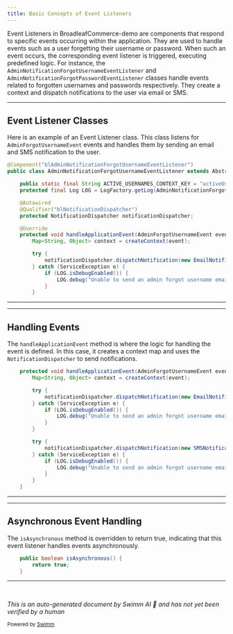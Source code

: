 ```yaml
---
title: Basic Concepts of Event Listeners
---
```

Event Listeners in BroadleafCommerce-demo are components that respond to specific events occurring within the application. They are used to handle events such as a user forgetting their username or password. When such an event occurs, the corresponding event listener is triggered, executing predefined logic. For instance, the `AdminNotificationForgotUsernameEventListener` and `AdminNotificationForgotPasswordEventListener` classes handle events related to forgotten usernames and passwords respectively. They create a context and dispatch notifications to the user via email or SMS.

<SwmSnippet path="/admin/broadleaf-admin-module/src/main/java/org/broadleafcommerce/admin/event/AdminNotificationForgotUsernameEventListener.java" line="40">

---

## Event Listener Classes

Here is an example of an Event Listener class. This class listens for `AdminForgotUsernameEvent` events and handles them by sending an email and SMS notification to the user.

```java
@Component("blAdminNotificationForgotUsernameEventListener")
public class AdminNotificationForgotUsernameEventListener extends AbstractBroadleafApplicationEventListener<AdminForgotUsernameEvent> {

    public static final String ACTIVE_USERNAMES_CONTEXT_KEY = "activeUsernames";
    protected final Log LOG = LogFactory.getLog(AdminNotificationForgotUsernameEventListener.class);

    @Autowired
    @Qualifier("blNotificationDispatcher")
    protected NotificationDispatcher notificationDispatcher;

    @Override
    protected void handleApplicationEvent(AdminForgotUsernameEvent event) {
        Map<String, Object> context = createContext(event);

        try {
            notificationDispatcher.dispatchNotification(new EmailNotification(event.getEmailAddress(), NotificationEventType.ADMIN_FORGOT_USERNAME, context));
        } catch (ServiceException e) {
            if (LOG.isDebugEnabled()) {
                LOG.debug("Unable to send an admin forgot username email for " + event.getEmailAddress(), e);
            }
        }
```

---

</SwmSnippet>

<SwmSnippet path="/admin/broadleaf-admin-module/src/main/java/org/broadleafcommerce/admin/event/AdminNotificationForgotUsernameEventListener.java" line="51">

---

## Handling Events

The `handleApplicationEvent` method is where the logic for handling the event is defined. In this case, it creates a context map and uses the `NotificationDispatcher` to send notifications.

```java
    protected void handleApplicationEvent(AdminForgotUsernameEvent event) {
        Map<String, Object> context = createContext(event);

        try {
            notificationDispatcher.dispatchNotification(new EmailNotification(event.getEmailAddress(), NotificationEventType.ADMIN_FORGOT_USERNAME, context));
        } catch (ServiceException e) {
            if (LOG.isDebugEnabled()) {
                LOG.debug("Unable to send an admin forgot username email for " + event.getEmailAddress(), e);
            }
        }

        try {
            notificationDispatcher.dispatchNotification(new SMSNotification(event.getPhoneNumber(), NotificationEventType.ADMIN_FORGOT_USERNAME, context));
        } catch (ServiceException e) {
            if (LOG.isDebugEnabled()) {
                LOG.debug("Unable to send an admin forgot username email for " + event.getEmailAddress(), e);
            }
        }
    }
```

---

</SwmSnippet>

<SwmSnippet path="/admin/broadleaf-admin-module/src/main/java/org/broadleafcommerce/admin/event/AdminNotificationForgotUsernameEventListener.java" line="78">

---

## Asynchronous Event Handling

The `isAsynchronous` method is overridden to return true, indicating that this event listener handles events asynchronously.

```java
    public boolean isAsynchronous() {
        return true;
    }
```

---

</SwmSnippet>

&nbsp;

*This is an auto-generated document by Swimm AI 🌊 and has not yet been verified by a human*

<SwmMeta version="3.0.0" repo-id="Z2l0aHViJTNBJTNBQnJvYWRsZWFmQ29tbWVyY2UtZGVtbyUzQSUzQWdpbGFkbmF2b3Q=" repo-name="BroadleafCommerce-demo" doc-type="overview"><sup>Powered by [Swimm](/)</sup></SwmMeta>
